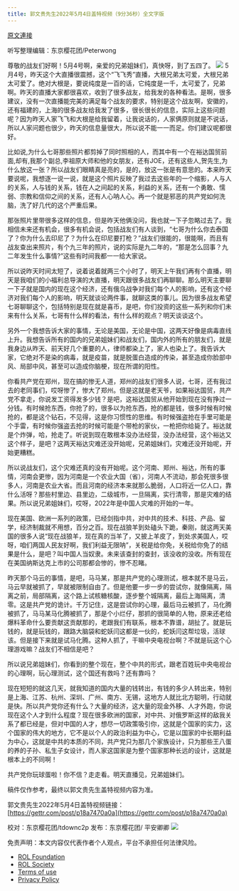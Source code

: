 ```yaml
---
title: 郭文贵先生2022年5月4日盖特视频（9分36秒）全文字版
---
```


[原文連接](https://gnews.org/zh-hans/2470416/)

听写整理编辑：东京樱花团/Peterwong
 
尊敬的战友们好啊！5月4号啊，亲爱的兄弟姐妹们，真快呀，到了五四了。
 ![](https://assets.gnews.org/wp-content/uploads/2022/05/05051.png) 
5月4号，昨天这个大直播很震撼，这个“飞飞秀”直播，大根兄弟太可爱，大根兄弟太可爱了。绝对大根是，要说纯度是一百的话，它纯度是一千，太可爱了，兄弟啊。昨天的直播大家都很喜欢，收到了很多战友，给我发的各种看法。是啊，很多建议，没有一次直播能完美的满足每个战友的要求，特别是这个战友啊，安徽的，还有福建的，上海的很多战友给我发了很多，很长很长的信息，实际上这些问题呢？因为昨天人家飞飞和大根是给我留着，让我说话的，人家俩原则就是不说话，所以人家问题也很少，昨天的信息量很大，所以说不能一一而足。你们建议呢都很好。
 
比如说,为什么七哥那些照片都剪掉了同时照相的人，而其中有一个在裕达国贸前面,却有,我那个副总,李祖原大师和他的女朋友，还有JOE，还有这些人,贺先生,为什么放这一张？所以战友们眼睛真是亮的，是的，放这一张是有意思的。本来昨天要说呢，我想逐一说一说，就是这个照片反映了我过去这些年的一个缩影，人与人的关系，人与钱的关系，钱在人之间起的关系，利益的关系，还有一个勇敢、懦弱、宗教和信仰之间的关系，还有人心呐人心。再一个就是邪恶的共产党如何洗脑，洗了好几代的这个严重后果。
 
那张照片里带很多这样的信息，但是昨天他俩没问，我也就一下子忽略过去了。我相信未来还有机会，很多有机会说，包括战友们有人谈到，“七哥为什么你去泰国了？你为什么去印尼了？为什么在印尼要打枪？”战友们很能的，很能啊，而且有战友查出来照片，有个九三年的照片，说的实际是九二年的，“那是怎么回事？九二年发生什么事情?”这些有时间我都一一给大家说。
 
所以说昨天时间太短了，说着说着就两三个小时了，明天上午我们再有个直播，明天是我咱们的小福利总导演的大直播，明天跟很多战友们再聊聊。那么明天主要聊一下子就是国内的现在这个经济，还有俄乌战争对我们每个人的影响，还有这个经济对我们每个人的影响，明天就谈论两件事，就聊这类的事儿。因为很多战友希望七哥聊聊这个，包括特别是现在就是喜币，是吧，你们投资的这些一系列和你们未来有什么关系，七哥有什么样的看法，有什么样的观点？明天谈谈这个。
 
另外一个我想告诉大家的事情，无论是美国，无论是中国，这两天好像是病毒直线上升。我想告诉所有的国内的兄弟姐妹们和战友们，国内外的所有的朋友们，就是我身边从昨天、前天好几个重要的人，律师都染上了，家人也染上了。我告诉大家，它绝对不是染的病毒，就是疫苗，就是脱蛋白造成的传染，甚至造成你脸部中风、局部中风，甚至可以造成你脑梗，现在所谓的阳性。
 
你看共产党在郑州，现在搞的惨无人道，郑州的战友们很多人说，七哥，还有我过去的老同事们，哎呀惨了，惨大了郑州。但是这就是老天爷，如果裕达国贸，共产党不拿走，你说发工资得发多少钱？是吧，这裕达国贸从他开始到现在没有挣过一分钱。有时候抢东西，你抢了的，很多以为抢东西，抢的都是钱，很多时候有时候抢的，都是这个钻石，不见得，这是你习惯性的思维。有时候强盗抢在手里可能是个手雷，有时候你强盗去抢的时候可能是个带枪的家伙，一枪把你给毙了。裕达就是个炸弹，哈，抢走了。听说到现在敢根本没办法经营，没办法经营，这个裕达又这个样子，是吧？这两天裕达灾难还没开始呢，兄弟姐妹们，灾难还没开始呢，开始更糟糕。
 
所以说战友们，这个灾难还真的没有开始呢。这个河南、郑州、裕达，所有的事情，河南会更惨，因为河南是一个农业大国（省），河南人不流动，那会死很多很多人，河南是农业大省。而且河南的经济本来就那么脆弱，人口将近一亿人口，靠什么活呀？那些村里边、县里边，二级城市，一旦隔离，实行清零，那是灾难的结果。所以说兄弟姐妹们，哎呀，2022年是中国人灾难的开始的一年。
 
现在美国、欧洲一系列的政策，已经剑指中共，对中共的技术、科技、产品、留学，经济制裁就不用想，百分之百。现在战狼羊到处磕头下跪，秦刚，就这两天美国的很多人说“现在战狼羊，现在真的当羊了，又披上羊皮了，到处求美国人，哎呀，咱们两国人民友好啊，我们利益无限呐”，关税是给你免，关税给你免了的结果是什么，是吧？叫中国人当奴隶。未来该查封的查封，该没收的没收。所有现在在美国纳斯达克上市的公司那都会惨的，惨不忍睹。
 
昨天那个马云的事情，是吧，马马某，那是共产党的心理测试，根本就不是马云，马云早就被抓了，早就被限制自由了。但是他要一步一步的尝试你，就像隔离，隔离之前，局部隔离，这个路上试核糖核酸，逐步整个城隔离，最后上海隔离，清零。这是共产党的诡计。千万记住，这是尝试你的心理，最后马云被抓了，马化腾被抓了，马马某马化腾被抓了，那是个小烂仔，那抓的很简单的人物，原来还老给爆料革命什么要贡献这贡献那的，老跟我们有联系，根本不靠谱，胡扯了。就是玩钱的，就是玩钱的，跟路大脑袋和蛇妖闫这都是一伙的，蛇妖闫这帮垃圾，活球该。但是接下来就是试马化腾。这种人抓了，干嘛中央电视台啊？不就是玩这个心理游戏嘛？战友们不相信是吧？
 
所以说兄弟姐妹们，你看到的整个现在，整个中共的形式，跟老百姓玩中央电视台的心理啊，玩心理测试，这个国还有救吗？还有靠吗？
 
现在短短的就这几天，就我知道的国内大量的钱转出，有钱的多少人转出来，特别是上海、江苏、杭州、深圳、广州、南方、无锡，这地方人就比北方聪明，行动就是快。所以共产党你还有什么？大量的经济，这大量的现金外移、人才外跑，你说现在这个人才到什么程度？现在很多欧洲的国家，对中共、对俄罗斯这样的敌我关系了都已经是，但对中国的人才，想尽一切政策吸引你，这就是个国家的实力，这个国家的伟大的地方，它不是以个人的政治利益为中心，它是以国家的中长期利益为中心，这就是中共的本质的不同，共产党只为那几个家族设计，只为那些王八蛋的养的子孙、私生子女设计，而人家这国家是为整个国家那种长远的设计，这就是根本上的不同啊！
 
共产党你玩球蛋啦！你不信？走走看。明天直播见，兄弟姐妹们。
 
稿件仅作参考，最终以郭文贵先生盖特视频内容为准。
 
郭文贵先生2022年5月4日盖特视频链接：[https://gettr.com/post/p18a7470a0a](https://gettr.com/post/p18a7470a0a)
 
校对：东京樱花团/tdownc2p
发布：东京樱花团/ 平安卿卿
 ![](https://assets.gnews.org/wp-content/uploads/2022/05/%E4%BA%8C%E7%BB%B4%E7%A0%81.jpg) 

免责声明：本文内容仅代表作者个人观点，平台不承担任何法律风险。
  
- [ROL Foundation](https://rolfoundation.org/)
- [ROL Society](https://rolsociety.org/)
- [Terms of use](https://gnews.org/terms-of-use-3/)
- [Privacy Policy](https://gnews.org/privacy-policy/)
